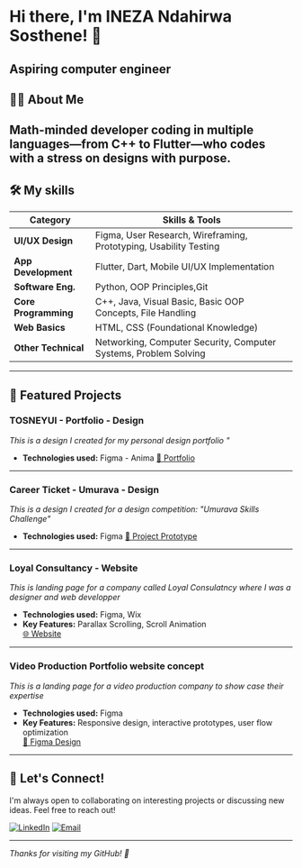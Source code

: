 # Hi there, I'm INEZA Ndahirwa Sosthene! 👋

**Aspiring computer engineer**
---

## 🧑‍💻 About Me

Math-minded developer coding in multiple languages—from C++ to Flutter—who codes with a stress on designs with purpose.
---

## 🛠️ My skills

| Category            | Skills & Tools                                                                 |
|---------------------|--------------------------------------------------------------------------------|
| **UI/UX Design**    | Figma, User Research, Wireframing, Prototyping, Usability Testing              |
| **App Development** | Flutter, Dart, Mobile UI/UX Implementation                                     |
| **Software Eng.**   | Python, OOP Principles,Git                                                     |
| **Core Programming**| C++, Java, Visual Basic, Basic OOP Concepts, File Handling                     |
| **Web Basics**      | HTML, CSS (Foundational Knowledge)                                             |
| **Other Technical** | Networking, Computer Security, Computer Systems, Problem Solving               |

---


## 🌟 Featured Projects

###  TOSNEYUI - Portfolio - Design
*This is a design I created for my personal design portfolio "*

- **Technologies used:** Figma - Anima 
[🔗 Portfolio](https://www.figma.com/proto/9sYsZ8GHIougXOyTGBTnJC/TOSNEYUI?page-id=0%3A1&node-id=2-2&p=f&viewport=401%2C171%2C0.06&t=qVRvmBbQ8f1DU6YJ-1&scaling=min-zoom&content-scaling=fixed)

<!-- screenshot can go here -->

---
###  Career Ticket - Umurava - Design
*This is a design I created for a design competition: "Umurava Skills Challenge"*

- **Technologies used:** Figma 
[🔗 Project Prototype](https://www.figma.com/proto/VxlYO5FBv95rPsZu4AmBpB/Career-Ticket?page-id=0%3A1&node-id=141-74&starting-point-node-id=141%3A74&t=2uWyJMHHt4Z7CYDM-1)

<!-- screenshot can go here -->

---

###  Loyal Consultancy - Website
*This is landing page for a company called Loyal Consulatncy where I was a designer and web developper*

- **Technologies used:** Figma, Wix  
- **Key Features:** Parallax Scrolling, Scroll Animation  
[🌐 Website](https://ndahirwas.wixsite.com/loyal-consultancy-1)

<!-- !Screenshot can go here -->

---

###  Video Production Portfolio website concept
*This is a landing page for a video production company to show case their expertise*

- **Technologies used:** Figma
- **Key Features:** Responsive design, interactive prototypes, user flow optimization  
[🔗 Figma Design](https://www.figma.com/proto/puYnGUJyNaON1j7MMwNTKF?node-id=0-1&t=8soIMhMIqnAhuOKs-6)

<!-- !Screenshot can go here -->

---

## 🤝 Let's Connect!

I'm always open to collaborating on interesting projects or discussing new ideas. Feel free to reach out!

[![LinkedIn](https://img.shields.io/badge/LinkedIn-Connect-blue?logo=linkedin)](https://www.linkedin.com/in/inezas/)
[![Email](https://img.shields.io/badge/Email-Send%20Mail-red?logo=gmail)](mailto:ndahirwas@gmail.com)

---

*Thanks for visiting my GitHub! 🚀*
